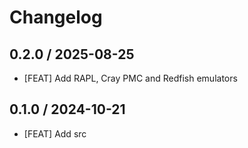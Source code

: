 # Changelog

## 0.2.0 / 2025-08-25

- [FEAT] Add RAPL, Cray PMC and Redfish emulators

## 0.1.0 / 2024-10-21

- [FEAT] Add src
